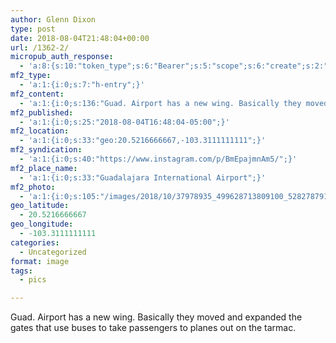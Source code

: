 ```yaml
---
author: Glenn Dixon
type: post
date: 2018-08-04T21:48:04+00:00
url: /1362-2/
micropub_auth_response:
  - 'a:8:{s:10:"token_type";s:6:"Bearer";s:5:"scope";s:6:"create";s:2:"me";s:28:"https://glenn.thedixons.net/";s:9:"issued_by";s:55:"https://glenn.thedixons.net/wp-json/indieauth/1.0/token";s:9:"client_id";s:24:"https://ownyourgram.com/";s:9:"issued_at";i:1540737877;s:4:"user";i:1;s:13:"last_accessed";i:1540750259;}'
mf2_type:
  - 'a:1:{i:0;s:7:"h-entry";}'
mf2_content:
  - 'a:1:{i:0;s:136:"Guad. Airport has a new wing. Basically they moved and expanded the gates that use buses to take passengers to planes out on the tarmac.";}'
mf2_published:
  - 'a:1:{i:0;s:25:"2018-08-04T16:48:04-05:00";}'
mf2_location:
  - 'a:1:{i:0;s:33:"geo:20.5216666667,-103.3111111111";}'
mf2_syndication:
  - 'a:1:{i:0;s:40:"https://www.instagram.com/p/BmEpajmnAm5/";}'
mf2_place_name:
  - 'a:1:{i:0;s:33:"Guadalajara International Airport";}'
mf2_photo:
  - 'a:1:{i:0;s:105:"/images/2018/10/37978935_499628713809100_5282787916991430656_n.jpg";}'
geo_latitude:
  - 20.5216666667
geo_longitude:
  - -103.3111111111
categories:
  - Uncategorized
format: image
tags:
  - pics

---
```

Guad. Airport has a new wing. Basically they moved and expanded the gates that use buses to take passengers to planes out on the tarmac.